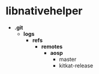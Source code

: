 libnativehelper
======
* **.git**
  * **logs**
    * **refs**
      * **remotes**
        * **aosp**
          * master
          * kitkat-release
